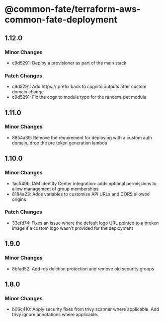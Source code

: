# @common-fate/terraform-aws-common-fate-deployment

## 1.12.0

### Minor Changes

- c9d5291: Deploy a provisioner as part of the main stack

### Patch Changes

- c9d5291: Add https:// prefix back to cognito outputs after custom domain change
- c9d5291: Fix the cognito module typo for the random_pet module

## 1.11.0

### Minor Changes

- 8854a39: Remove the requirement for deploying with a custom auth domain, drop the pre token generation lambda

## 1.10.0

### Minor Changes

- 1ac549b: IAM Identity Center integration: adds optional permissions to allow management of group memberships
- 8184a23: Adds variables to customise API URLs and CORS allowed origins

### Patch Changes

- 33efd74: Fixes an issue where the default logo URL pointed to a broken image if a custom logo wasn't provided for the deployment

## 1.9.0

### Minor Changes

- 8bfad52: Add rds deletion protection and remove old security groups

## 1.8.0

### Minor Changes

- b06c410: Apply security fixes from trivy scanner where applicable. Add trivy ignore annotations where applicable.
